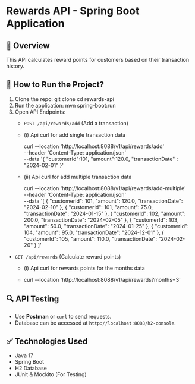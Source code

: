 # Rewards API - Spring Boot Application

## 📌 Overview
This API calculates reward points for customers based on their transaction history.

## 🚀 How to Run the Project?
1. Clone the repo:  git clone <your-repo-url> cd rewards-api
2. Run the application: mvn spring-boot:run  
3. Open API Endpoints: 
   - `POST /api/rewards/add` (Add a transaction)
   - (i) Api curl for add single transaction data

        curl --location 'http://localhost:8088/v1/api/rewards/add' \
        --header 'Content-Type: application/json' \
        --data '{
        "customerId":101,
        "amount":120.0,
        "transactionDate" : "2024-02-01"
        }'
     
   - (ii) Api curl for add multiple transaction data

     curl --location 'http://localhost:8088/v1/api/rewards/add-multiple' \
     --header 'Content-Type: application/json' \
     --data '[
     {
     "customerId": 101,
     "amount": 120.0,
     "transactionDate": "2024-02-10"
     },
     {
     "customerId": 101,
     "amount": 75.0,
     "transactionDate": "2024-01-15"
     },
     {
     "customerId": 102,
     "amount": 200.0,
     "transactionDate": "2024-02-05"
     },
     {
     "customerId": 103,
     "amount": 50.0,
     "transactionDate": "2024-01-25"
     },
     {
     "customerId": 104,
     "amount": 95.0,
     "transactionDate": "2024-12-01"
     },
     {
     "customerId": 105,
     "amount": 110.0,
     "transactionDate": "2024-02-20"
     }
     ]'

- `GET /api/rewards` (Calculate reward points)
    - (i) Api curl for rewards points for the months data

    - curl --location 'http://localhost:8088/v1/api/rewards?months=3'
  

## 🔍 API Testing 
- Use **Postman** or `curl` to send requests. 
- Database can be accessed at `http://localhost:8088/h2-console`.

## ✅ Technologies Used 
- Java 17 
- Spring Boot 
- H2 Database 
- JUnit & Mockito (For Testing)  